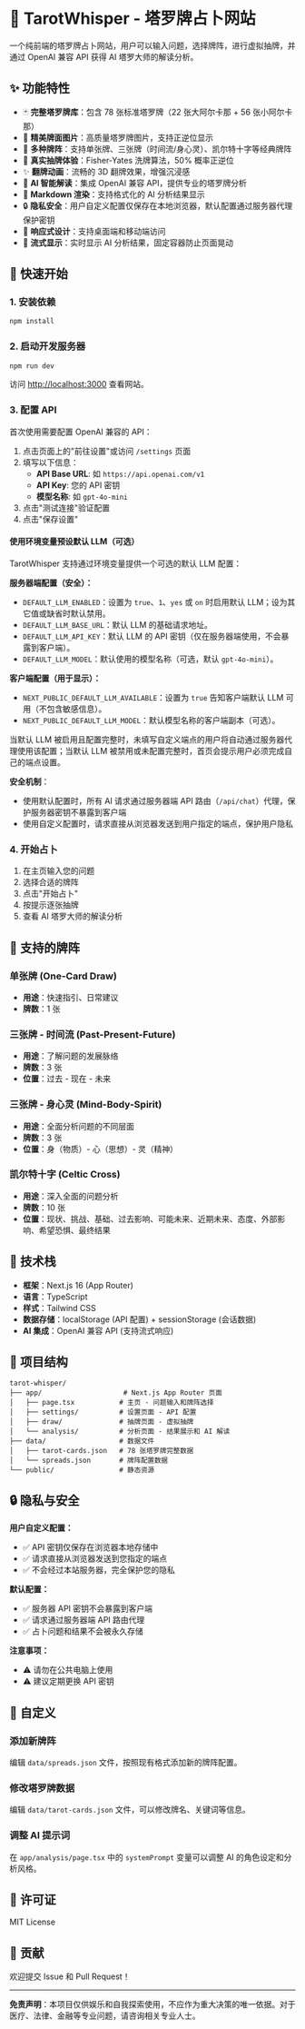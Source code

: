 # 🔮 TarotWhisper - 塔罗牌占卜网站

一个纯前端的塔罗牌占卜网站，用户可以输入问题，选择牌阵，进行虚拟抽牌，并通过 OpenAI 兼容 API 获得 AI 塔罗大师的解读分析。

## ✨ 功能特性

- 🃏 **完整塔罗牌库**：包含 78 张标准塔罗牌（22 张大阿尔卡那 + 56 张小阿尔卡那）
- 🎨 **精美牌面图片**：高质量塔罗牌图片，支持正逆位显示
- 🎯 **多种牌阵**：支持单张牌、三张牌（时间流/身心灵）、凯尔特十字等经典牌阵
- 🎲 **真实抽牌体验**：Fisher-Yates 洗牌算法，50% 概率正逆位
- ✨ **翻牌动画**：流畅的 3D 翻牌效果，增强沉浸感
- 🤖 **AI 智能解读**：集成 OpenAI 兼容 API，提供专业的塔罗牌分析
- 📝 **Markdown 渲染**：支持格式化的 AI 分析结果显示
- 🔒 **隐私安全**：用户自定义配置仅保存在本地浏览器，默认配置通过服务器代理保护密钥
- 📱 **响应式设计**：支持桌面端和移动端访问
- 🌊 **流式显示**：实时显示 AI 分析结果，固定容器防止页面晃动

## 🚀 快速开始

### 1. 安装依赖

```bash
npm install
```

### 2. 启动开发服务器

```bash
npm run dev
```

访问 [http://localhost:3000](http://localhost:3000) 查看网站。

### 3. 配置 API

首次使用需要配置 OpenAI 兼容的 API：

1. 点击页面上的"前往设置"或访问 `/settings` 页面
2. 填写以下信息：
   - **API Base URL**: 如 `https://api.openai.com/v1`
   - **API Key**: 您的 API 密钥
   - **模型名称**: 如 `gpt-4o-mini`
3. 点击"测试连接"验证配置
4. 点击"保存设置"

#### 使用环境变量预设默认 LLM（可选）

TarotWhisper 支持通过环境变量提供一个可选的默认 LLM 配置：

**服务器端配置（安全）：**
- `DEFAULT_LLM_ENABLED`：设置为 `true`、`1`、`yes` 或 `on` 时启用默认 LLM；设为其它值或缺省时默认禁用。
- `DEFAULT_LLM_BASE_URL`：默认 LLM 的基础请求地址。
- `DEFAULT_LLM_API_KEY`：默认 LLM 的 API 密钥（仅在服务器端使用，不会暴露到客户端）。
- `DEFAULT_LLM_MODEL`：默认使用的模型名称（可选，默认 `gpt-4o-mini`）。

**客户端配置（用于显示）：**
- `NEXT_PUBLIC_DEFAULT_LLM_AVAILABLE`：设置为 `true` 告知客户端默认 LLM 可用（不包含敏感信息）。
- `NEXT_PUBLIC_DEFAULT_LLM_MODEL`：默认模型名称的客户端副本（可选）。

当默认 LLM 被启用且配置完整时，未填写自定义端点的用户将自动通过服务器代理使用该配置；当默认 LLM 被禁用或未配置完整时，首页会提示用户必须完成自己的端点设置。

**安全机制**：
- 使用默认配置时，所有 AI 请求通过服务器端 API 路由（`/api/chat`）代理，保护服务器密钥不暴露到客户端
- 使用自定义配置时，请求直接从浏览器发送到用户指定的端点，保护用户隐私

### 4. 开始占卜

1. 在主页输入您的问题
2. 选择合适的牌阵
3. 点击"开始占卜"
4. 按提示逐张抽牌
5. 查看 AI 塔罗大师的解读分析

## 🎯 支持的牌阵

### 单张牌 (One-Card Draw)
- **用途**：快速指引、日常建议
- **牌数**：1 张

### 三张牌 - 时间流 (Past-Present-Future)
- **用途**：了解问题的发展脉络
- **牌数**：3 张
- **位置**：过去 - 现在 - 未来

### 三张牌 - 身心灵 (Mind-Body-Spirit)
- **用途**：全面分析问题的不同层面
- **牌数**：3 张
- **位置**：身（物质）- 心（思想）- 灵（精神）

### 凯尔特十字 (Celtic Cross)
- **用途**：深入全面的问题分析
- **牌数**：10 张
- **位置**：现状、挑战、基础、过去影响、可能未来、近期未来、态度、外部影响、希望恐惧、最终结果

## 🔧 技术栈

- **框架**：Next.js 16 (App Router)
- **语言**：TypeScript
- **样式**：Tailwind CSS
- **数据存储**：localStorage (API 配置) + sessionStorage (会话数据)
- **AI 集成**：OpenAI 兼容 API (支持流式响应)

## 📁 项目结构

```
tarot-whisper/
├── app/                    # Next.js App Router 页面
│   ├── page.tsx           # 主页 - 问题输入和牌阵选择
│   ├── settings/          # 设置页面 - API 配置
│   ├── draw/              # 抽牌页面 - 虚拟抽牌
│   └── analysis/          # 分析页面 - 结果展示和 AI 解读
├── data/                  # 数据文件
│   ├── tarot-cards.json   # 78 张塔罗牌完整数据
│   └── spreads.json       # 牌阵配置数据
└── public/                # 静态资源
```

## 🔒 隐私与安全

**用户自定义配置：**
- ✅ API 密钥仅保存在浏览器本地存储中
- ✅ 请求直接从浏览器发送到您指定的端点
- ✅ 不会经过本站服务器，完全保护您的隐私

**默认配置：**
- ✅ 服务器 API 密钥不会暴露到客户端
- ✅ 请求通过服务器端 API 路由代理
- ✅ 占卜问题和结果不会被永久存储

**注意事项：**
- ⚠️ 请勿在公共电脑上使用
- ⚠️ 建议定期更换 API 密钥

## 🎨 自定义

### 添加新牌阵

编辑 `data/spreads.json` 文件，按照现有格式添加新的牌阵配置。

### 修改塔罗牌数据

编辑 `data/tarot-cards.json` 文件，可以修改牌名、关键词等信息。

### 调整 AI 提示词

在 `app/analysis/page.tsx` 中的 `systemPrompt` 变量可以调整 AI 的角色设定和分析风格。

## 📝 许可证

MIT License

## 🤝 贡献

欢迎提交 Issue 和 Pull Request！

---

**免责声明**：本项目仅供娱乐和自我探索使用，不应作为重大决策的唯一依据。对于医疗、法律、金融等专业问题，请咨询相关专业人士。

